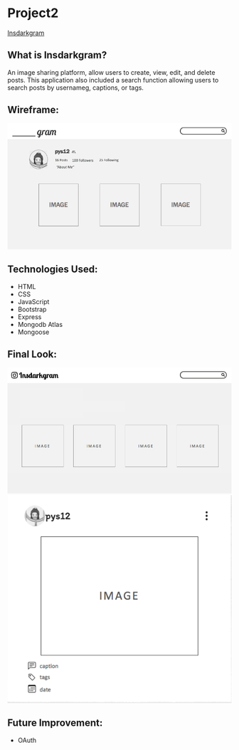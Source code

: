 # Project2 
[Insdarkgram](https://insdarkgram.herokuapp.com/profile/)

## What is Insdarkgram?
An image sharing platform, allow users to create, view, edit, and delete posts. This application also included a search function allowing users to search posts by usernameg, captions, or tags.

## Wireframe:
![wireframe](./public/img/wireframe.png)

## Technologies Used:
- HTML
- CSS
- JavaScript
- Bootstrap
- Express
- Mongodb Atlas
- Mongoose

## Final Look:
![finalLook1](./public/img/finalLook1.png)
![finalLook2](./public/img/finalLook2.png)

## Future Improvement:
- OAuth


